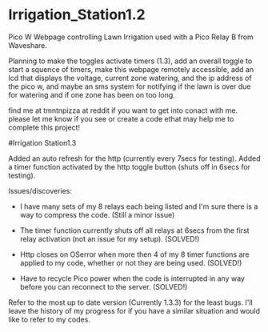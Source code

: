 # Irrigation_Station1.2
Pico W Webpage controlling Lawn Irrigation used with a Pico Relay B from Waveshare.

Planning to make the toggles activate timers (1.3), add an overall toggle to start a squence of timers, make this webpage remotely accessible, 
add an lcd that displays the voltage, current zone watering, and the ip address of the pico w, 
and maybe an sms system for notifying if the lawn is over due for watering and if one zone has been on too long.

find me at tmntnpizza at reddit if you want to get into conact with me. please let me know if you see or create a code ethat may help me to complete this project!

#Irrigation Station1.3

Added an auto refresh for the http (currently every 7secs for testing). 
Added a timer function activated by the http toggle button (shuts off in 6secs for testing). 

Issues/discoveries: 
- I have many sets of my 8 relays each being listed and I'm sure there is a way to compress the code. (Still a minor issue)

- The timer function currently shuts off all relays at 6secs from the first relay activation (not an issue for my setup). (SOLVED!)

- Http closes on OSerror when more then 4 of my 8 timer functions are applied to my code, whether or not they are being used. (SOLVED!)

- Have to recycle Pico power when the code is interrupted in any way before you can reconnect to the server. (SOLVED!)


Refer to the most up to date version (Currently 1.3.3) for the least bugs. I'll leave the history of my progress for if you have a similar situation and would like to refer to my codes.
